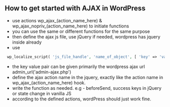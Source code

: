 ## How to get started with AJAX in WordPress

- use actions wp_ajax_(action_name_here) & wp_ajax_nopriv_(action_name_here) to initiate functions
- you can use the same or different functions for the same purpose
- then define the ajax js file, use jQuery if needed, wordpress has jquery inside already
- use 
```php 
 wp_localize_script( 'js_file_handle', 'name_of_object', [ 'key' => 'value' ]
 ```
- the key value pair can be given primarily the wordpress ajax url admin_url('admin-ajax.php')
- define the ajax action name in the jquery, exactly like the action name in wp_ajax_(action_name_here) hook.
- write the function as needed. e.g - beforeSend, success keys in jQuery or state change in vanilla JS
- according to the defined actions, wordPress should just work fine. 